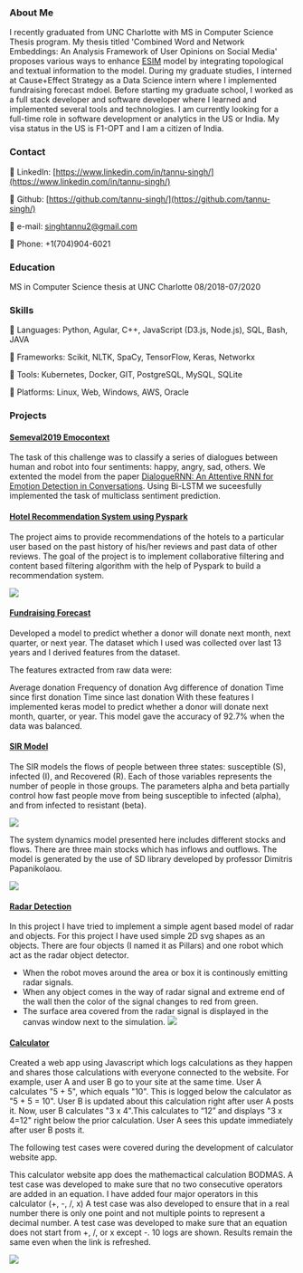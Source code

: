 ### About Me

I recently graduated from UNC Charlotte with MS in Computer Science Thesis program. My thesis titled 'Combined Word and Network Embeddings: An Analysis Framework of User Opinions on Social Media' proposes various ways to enhance [ESIM](https://arxiv.org/pdf/1609.06038.pdf) model by integrating topological and textual information to the model. During my graduate studies, I interned at Cause+Effect Strategy as a Data Science intern where I implemented fundraising forecast mdoel. Before starting my graduate school, I worked as a full stack developer and software developer where I learned and implemented several tools and technologies. I am currently looking for a full-time role in software development or analytics in the US or India. My visa status in the US is F1-OPT and I am a citizen of India.

### Contact 

 LinkedIn:  [https://www.linkedin.com/in/tannu-singh/](https://www.linkedin.com/in/tannu-singh/)

 Github: [https://github.com/tannu-singh/](https://github.com/tannu-singh/)

 e-mail:  singhtannu2@gmail.com  

 Phone:  +1(704)904-6021


### Education

MS in Computer Science thesis at UNC Charlotte    08/2018-07/2020

### Skills

 Languages: Python, Agular, C++, JavaScript (D3.js, Node.js), SQL, Bash, JAVA

 Frameworks: Scikit, NLTK, SpaCy, TensorFlow, Keras, Networkx

 Tools: Kubernetes, Docker, GIT, PostgreSQL, MySQL, SQLite

 Platforms: Linux, Web, Windows, AWS, Oracle

### Projects

#### [Semeval2019 Emocontext](https://github.com/tannu-singh/Semeval2019)

The task of this challenge was to classify a series of dialogues between human and robot into four sentiments: happy, angry, sad, others. We extented the model from the paper [DialogueRNN: An Attentive RNN for Emotion Detection in Conversations](https://arxiv.org/pdf/1811.00405.pdf). Using Bi-LSTM we suceesfully implemented the task of multiclass sentiment prediction.

#### [Hotel Recommendation System using Pyspark](https://webpages.uncc.edu/stiwari8/)

The project aims to provide recommendations of the hotels to a particular user based on the past history of his/her reviews and past data of other reviews.
The goal of the project is to implement collaborative filtering and content based filtering algorithm with the help of Pyspark to build a recommendation system.

![](/images/Rating_Count.jpg)

#### [Fundraising Forecast](https://github.com/tannu-singh/Fundraising-Forecast-Model)

Developed a model to predict whether a donor will donate next month, next quarter, or next year. The dataset which I used was collected over last 13 years and I derived features from the dataset.

The features extracted from raw data were:

Average donation
Frequency of donation
Avg difference of donation
Time since first donation
Time since last donation
With these features I implemented keras model to predict whether a donor will donate next month, quarter, or year. This model gave the accuracy of 92.7% when the data was balanced.

#### [SIR Model](https://github.com/tannu-singh/SIRmodel)

The SIR models the flows of people between three states: susceptible (S), infected (I), and Recovered (R). Each of those variables represents the number of people in those groups. The parameters alpha and beta partially control how fast people move from being susceptible to infected (alpha), and from infected to resistant (beta).

![](/images/Model.png)

The system dynamics model presented here includes different stocks and flows. There are three main stocks which has inflows and outflows. The model is generated by the use of SD library developed by professor Dimitris Papanikolaou.

![](/images/Graph.png)

#### [Radar Detection](https://github.com/tannu-singh/RadarDetection)

In this project I have tried to implement a simple agent based model of radar and objects. For this project I have used simple 2D svg shapes as an objects. There are four objects (I named it as Pillars) and one robot which act as the radar object detector.
- When the robot moves around the area or box it is continously emitting radar signals.
- When any object comes in the way of radar signal and extreme end of the wall then the color of the signal changes to red from green.
- The surface area covered from the radar signal is displayed in the canvas window next to the simulation.
![](/images/Radar_Detection.png)

#### [Calculator](https://github.com/tannu-singh/Calculator)

Created a web app using Javascript which logs calculations as they happen and shares those calculations with everyone connected to the website. For example, user A and user B go to your site at the same time. User A calculates "5 + 5", which equals "10". This is logged below the calculator as "5 + 5 = 10". User B is updated about this calculation right after user A posts it. Now, user B calculates "3 x 4".This calculates to “12” and displays "3 x 4=12" right below the prior calculation. User A sees this update immediately after user B posts it.

The following test cases were covered during the development of calculator website app.

This calculator website app does the mathemactical calculation BODMAS.
A test case was developed to make sure that no two consecutive operators are added in an equation. I have added four major operators in this calculator (+, -, /, x)
A test case was also developed to ensure that in a real number there is only one point and not multiple points to represent a decimal number.
A test case was developed to make sure that an equation does not start from +, /, or x except -.
10 logs are shown.
Results remain the same even when the link is refreshed.

![](/images/Snapshot.png)


